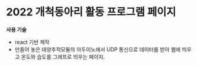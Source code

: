 # 2022 개척동아리 활동 프로그램 페이지

**사용 기술**
* react 기반 제작
* 만들어 놓은 태양추적모듈의 아두이노에서 UDP 통신으로 데이터를 받아 웹에 띄우고 온도와 습도를 그래프로 띄우는 페이지.

